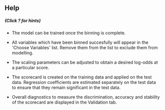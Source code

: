 

## Help
##### (Click ? for hints)

* The model can be trained once the binning is complete.

* All variables which have been binned succesfully will appear in the 'Choose
Variables' list. Remove them from the list to exclude them from modelling.

* The scaling parameters can be adjusted to obtain a desired log-odds at a
particular score.

* The scorecard is created on the training data and applied on the test data.
Regression coefficients are estimated separately on the test data to ensure
that they remain significant in the test data.

* Overall diagnostics to measure the discrimination, accuracy and
stability of the scorecard are displayed in the Validation tab.


